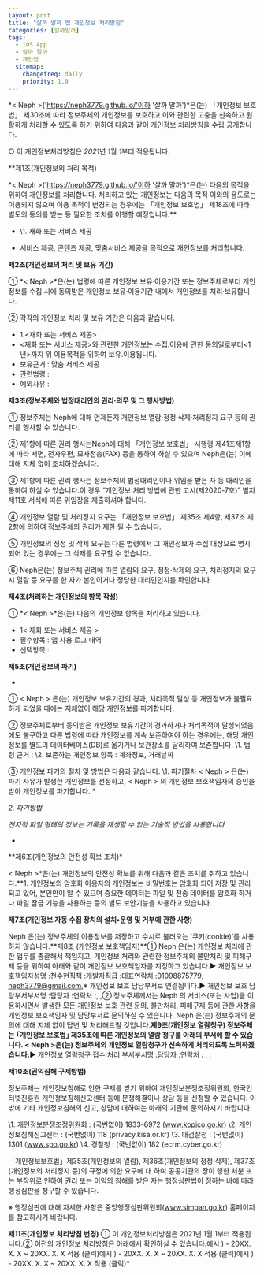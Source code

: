 ```yaml
---
layout: post
title: "살까 말까 앱 개인정보 처리방침"
categories: [살까말까]
tags: 
  - iOS App
  - 살까 말까
  - 개인앱
  sitemap:
    changefreq: daily
    priority: 1.0
---
```



*< Neph >('https://neph3779.github.io/'이하 '살까 말까')*은(는) 「개인정보 보호법」 제30조에 따라 정보주체의 개인정보를 보호하고 이와 관련한 고충을 신속하고 원활하게 처리할 수 있도록 하기 위하여 다음과 같이 개인정보 처리방침을 수립·공개합니다.

○ 이 개인정보처리방침은 *2021*년 *1*월 *1*부터 적용됩니다.



**제1조(개인정보의 처리 목적)

\*< Neph >('https://neph3779.github.io/'이하 '살까 말까')\*은(는) 다음의 목적을 위하여 개인정보를 처리합니다. 처리하고 있는 개인정보는 다음의 목적 이외의 용도로는 이용되지 않으며 이용 목적이 변경되는 경우에는 「개인정보 보호법」 제18조에 따라 별도의 동의를 받는 등 필요한 조치를 이행할 예정입니다.**

- \1. 재화 또는 서비스 제공

- 서비스 제공, 콘텐츠 제공, 맞춤서비스 제공을 목적으로 개인정보를 처리합니다.





**제2조(개인정보의 처리 및 보유 기간)**

① *< Neph >*은(는) 법령에 따른 개인정보 보유·이용기간 또는 정보주체로부터 개인정보를 수집 시에 동의받은 개인정보 보유·이용기간 내에서 개인정보를 처리·보유합니다.

② 각각의 개인정보 처리 및 보유 기간은 다음과 같습니다.

- 1.<재화 또는 서비스 제공>
- <재화 또는 서비스 제공>와 관련한 개인정보는 수집.이용에 관한 동의일로부터<1년>까지 위 이용목적을 위하여 보유.이용됩니다.
- 보유근거 : 맞춤 서비스 제공
- 관련법령 :
- 예외사유 :





**제3조(정보주체와 법정대리인의 권리·의무 및 그 행사방법)**



① 정보주체는 Neph에 대해 언제든지 개인정보 열람·정정·삭제·처리정지 요구 등의 권리를 행사할 수 있습니다.

② 제1항에 따른 권리 행사는Neph에 대해 「개인정보 보호법」 시행령 제41조제1항에 따라 서면, 전자우편, 모사전송(FAX) 등을 통하여 하실 수 있으며 Neph은(는) 이에 대해 지체 없이 조치하겠습니다.

③ 제1항에 따른 권리 행사는 정보주체의 법정대리인이나 위임을 받은 자 등 대리인을 통하여 하실 수 있습니다.이 경우 “개인정보 처리 방법에 관한 고시(제2020-7호)” 별지 제11호 서식에 따른 위임장을 제출하셔야 합니다.

④ 개인정보 열람 및 처리정지 요구는 「개인정보 보호법」 제35조 제4항, 제37조 제2항에 의하여 정보주체의 권리가 제한 될 수 있습니다.

⑤ 개인정보의 정정 및 삭제 요구는 다른 법령에서 그 개인정보가 수집 대상으로 명시되어 있는 경우에는 그 삭제를 요구할 수 없습니다.

⑥ Neph은(는) 정보주체 권리에 따른 열람의 요구, 정정·삭제의 요구, 처리정지의 요구 시 열람 등 요구를 한 자가 본인이거나 정당한 대리인인지를 확인합니다.





**제4조(처리하는 개인정보의 항목 작성)**

① *< Neph >*은(는) 다음의 개인정보 항목을 처리하고 있습니다.

- 1< 재화 또는 서비스 제공 >
- 필수항목 : 앱 사용 로그 내역
- 선택항목 :





**제5조(개인정보의 파기)**

*
① < Neph > 은(는) 개인정보 보유기간의 경과, 처리목적 달성 등 개인정보가 불필요하게 되었을 때에는 지체없이 해당 개인정보를 파기합니다.

② 정보주체로부터 동의받은 개인정보 보유기간이 경과하거나 처리목적이 달성되었음에도 불구하고 다른 법령에 따라 개인정보를 계속 보존하여야 하는 경우에는, 해당 개인정보를 별도의 데이터베이스(DB)로 옮기거나 보관장소를 달리하여 보존합니다.
\1. 법령 근거 :
\2. 보존하는 개인정보 항목 : 계좌정보, 거래날짜

③ 개인정보 파기의 절차 및 방법은 다음과 같습니다.
\1. 파기절차
< Neph > 은(는) 파기 사유가 발생한 개인정보를 선정하고, < Neph > 의 개인정보 보호책임자의 승인을 받아 개인정보를 파기합니다.
*

*2. 파기방법*

*전자적 파일 형태의 정보는 기록을 재생할 수 없는 기술적 방법을 사용합니다*

*

**제6조(개인정보의 안전성 확보 조치)\*

< Neph >\*은(는) 개인정보의 안전성 확보를 위해 다음과 같은 조치를 취하고 있습니다.**1. 개인정보의 암호화
이용자의 개인정보는 비밀번호는 암호화 되어 저장 및 관리되고 있어, 본인만이 알 수 있으며 중요한 데이터는 파일 및 전송 데이터를 암호화 하거나 파일 잠금 기능을 사용하는 등의 별도 보안기능을 사용하고 있습니다.



**제7조(개인정보 자동 수집 장치의 설치•운영 및 거부에 관한 사항)**

Neph 은(는) 정보주체의 이용정보를 저장하고 수시로 불러오는 ‘쿠키(cookie)’를 사용하지 않습니다.**제8조 (개인정보 보호책임자)**① Neph 은(는) 개인정보 처리에 관한 업무를 총괄해서 책임지고, 개인정보 처리와 관련한 정보주체의 불만처리 및 피해구제 등을 위하여 아래와 같이 개인정보 보호책임자를 지정하고 있습니다.▶ 개인정보 보호책임자성명 :천수현직책 :개발자직급 :대표연락처 :01098875779, neph3779@gmail.com,※ 개인정보 보호 담당부서로 연결됩니다.▶ 개인정보 보호 담당부서부서명 :담당자 :연락처 :, ,② 정보주체께서는 Neph 의 서비스(또는 사업)을 이용하시면서 발생한 모든 개인정보 보호 관련 문의, 불만처리, 피해구제 등에 관한 사항을 개인정보 보호책임자 및 담당부서로 문의하실 수 있습니다. Neph 은(는) 정보주체의 문의에 대해 지체 없이 답변 및 처리해드릴 것입니다.**제9조(개인정보 열람청구)
정보주체는 ｢개인정보 보호법｣ 제35조에 따른 개인정보의 열람 청구를 아래의 부서에 할 수 있습니다.
< Neph >은(는) 정보주체의 개인정보 열람청구가 신속하게 처리되도록 노력하겠습니다.**▶ 개인정보 열람청구 접수·처리 부서부서명 :담당자 :연락처 : , ,

**제10조(권익침해 구제방법)**

정보주체는 개인정보침해로 인한 구제를 받기 위하여 개인정보분쟁조정위원회, 한국인터넷진흥원 개인정보침해신고센터 등에 분쟁해결이나 상담 등을 신청할 수 있습니다. 이 밖에 기타 개인정보침해의 신고, 상담에 대하여는 아래의 기관에 문의하시기 바랍니다.

\1. 개인정보분쟁조정위원회 : (국번없이) 1833-6972 (www.kopico.go.kr)
\2. 개인정보침해신고센터 : (국번없이) 118 (privacy.kisa.or.kr)
\3. 대검찰청 : (국번없이) 1301 (www.spo.go.kr)
\4. 경찰청 : (국번없이) 182 (ecrm.cyber.go.kr)

「개인정보보호법」제35조(개인정보의 열람), 제36조(개인정보의 정정·삭제), 제37조(개인정보의 처리정지 등)의 규정에 의한 요구에 대 하여 공공기관의 장이 행한 처분 또는 부작위로 인하여 권리 또는 이익의 침해를 받은 자는 행정심판법이 정하는 바에 따라 행정심판을 청구할 수 있습니다.

※ 행정심판에 대해 자세한 사항은 중앙행정심판위원회(www.simpan.go.kr) 홈페이지를 참고하시기 바랍니다.

**제11조(개인정보 처리방침 변경)**
① 이 개인정보처리방침은 2021년 1월 1부터 적용됩니다.② 이전의 개인정보 처리방침은 아래에서 확인하실 수 있습니다.예시 ) - 20XX. X. X ~ 20XX. X. X 적용 (클릭)예시 ) - 20XX. X. X ~ 20XX. X. X 적용 (클릭)예시 ) - 20XX. X. X ~ 20XX. X. X 적용 (클릭)*